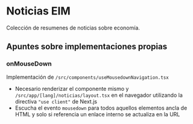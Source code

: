 # Noticias EIM

Colección de resumenes de noticias sobre economía.

## Apuntes sobre implementaciones propias

### onMouseDown
Implementación de `/src/components/useMousedownNavigation.tsx`
- Necesario renderizar el componente mismo y `/src/app/[lang]/noticias/layout.tsx` en el navegador utilizando la directiva `"use client"` de Next.js
- Escucha el evento `mousedown` para todos aquellos elementos ancla de HTML y solo si referencia un enlace interno se actualiza en la URL
